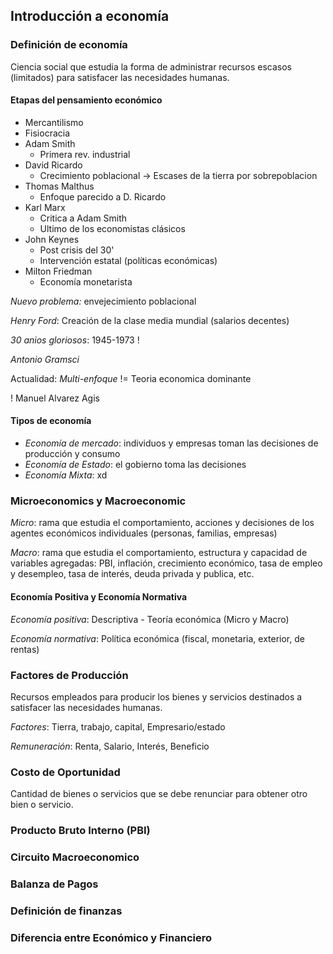 
## Introducción a economía 

### Definición de economía

Ciencia social que estudia la forma de administrar recursos escasos (limitados) para satisfacer las necesidades humanas.

#### Etapas del pensamiento económico

- Mercantilismo
- Fisiocracia
- Adam Smith
	- Primera rev. industrial 
- David Ricardo
	- Crecimiento poblacional -> Escases de la tierra por sobrepoblacion
- Thomas Malthus
	- Enfoque parecido a D. Ricardo
- Karl Marx
	- Critica a Adam Smith
	- Ultimo de los economistas clásicos
- John Keynes
	- Post crisis del 30'
	- Intervención estatal (políticas económicas)
- Milton Friedman
	- Economía monetarista

*Nuevo problema:* envejecimiento poblacional

*Henry Ford*: Creación de la clase media mundial (salarios decentes)

*30 anios gloriosos*: 1945-1973 !

*Antonio Gramsci*

Actualidad: _Multi-enfoque_ != Teoria economica dominante

! Manuel Alvarez Agis

#### Tipos de economía

- _Economía de mercado_: individuos y empresas toman las decisiones de producción y consumo
- _Economía de Estado_: el gobierno toma las decisiones
- _Economía Mixta_: xd

### Microeconomics y Macroeconomic

_Micro_: rama que estudia el comportamiento, acciones y decisiones de los agentes económicos individuales (personas, familias, empresas)

_Macro_: rama que estudia el comportamiento, estructura y capacidad de variables agregadas: PBI, inflación, crecimiento económico, tasa de empleo y desempleo, tasa de interés, deuda privada y publica, etc.

#### Economía Positiva y Economía Normativa

_Economía positiva_: Descriptiva - Teoría económica (Micro y Macro)

_Economía normativa_: Política económica (fiscal, monetaria, exterior, de rentas)

### Factores de Producción 

Recursos empleados para producir los bienes y servicios destinados a satisfacer las necesidades humanas.

_Factores_: Tierra, trabajo, capital, Empresario/estado

_Remuneración_: Renta, Salario, Interés, Beneficio

### Costo de Oportunidad

Cantidad de bienes o servicios que se debe renunciar para obtener otro bien o servicio.

### Producto Bruto Interno (PBI)

### Circuito Macroeconomico

### Balanza de Pagos

### Definición de finanzas

### Diferencia entre Económico y Financiero


